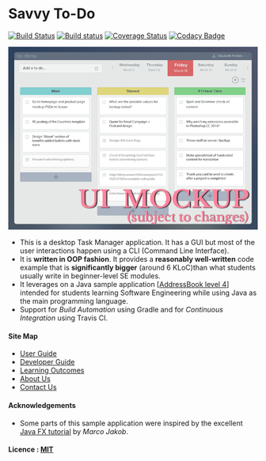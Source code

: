 # Savvy To-Do

[![Build Status](https://travis-ci.org/CS2103JAN2017-F12-B1/Main.svg?branch=master)](https://travis-ci.org/CS2103JAN2017-F12-B1/Main)
[![Build status](https://ci.appveyor.com/api/projects/status/3trsa89ro8uvhaah?svg=true)](https://ci.appveyor.com/project/yeejfe/main)
[![Coverage Status](https://coveralls.io/repos/github/CS2103JAN2017-F12-B1/Main/badge.svg?branch=master)](https://coveralls.io/github/CS2103JAN2017-F12-B1/Main?branch=master)
[![Codacy Badge](https://api.codacy.com/project/badge/Grade/e4a7af777828437db063e09c823cc8e2)](https://www.codacy.com/app/yeejfe/Main?utm_source=github.com&amp;utm_medium=referral&amp;utm_content=CS2103JAN2017-F12-B1/Main&amp;utm_campaign=Badge_Grade)

<img src="docs/images/Ui.png" width="600"><br>

* This is a desktop Task Manager application. It has a GUI but most of the user interactions happen using
  a CLI (Command Line Interface).
* It is **written in OOP fashion**. It provides a **reasonably well-written** code example that is
  **significantly bigger** (around 6 KLoC)than what students usually write in beginner-level SE modules.
* It leverages on a Java sample application [[AddressBook level 4](https://github.com/se-edu/addressbook-level4)] intended for students learning Software Engineering while using Java as the main programming language.
* Support for *Build Automation* using Gradle and for *Continuous Integration* using Travis CI.


#### Site Map
* [User Guide](docs/UserGuide.md)
* [Developer Guide](docs/DeveloperGuide.md)
* [Learning Outcomes](docs/LearningOutcomes.md)
* [About Us](docs/AboutUs.md)
* [Contact Us](docs/ContactUs.md)


#### Acknowledgements

* Some parts of this sample application were inspired by the excellent
  [Java FX tutorial](http://code.makery.ch/library/javafx-8-tutorial/) by *Marco Jakob*.


#### Licence : [MIT](LICENSE)
